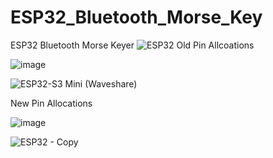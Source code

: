 # ESP32_Bluetooth_Morse_Key
ESP32 Bluetooth Morse Keyer
![ESP32](https://github.com/user-attachments/assets/087836c3-e1db-4423-b540-226bc3350d29)
Old Pin Allcoations

![image](https://github.com/user-attachments/assets/9de58483-1b51-489d-a11f-a27c6e09141f)

![ESP32-S3 Mini (Waveshare)](https://github.com/user-attachments/assets/c2824472-c702-4332-9294-2bd61cfaed84)

New Pin Allocations

![image](https://github.com/user-attachments/assets/c27089d3-813e-4143-a5e2-3d529325066c)

![ESP32 - Copy](https://github.com/user-attachments/assets/8f673ad6-c0e6-43ca-96c9-47f5f71d9642)
